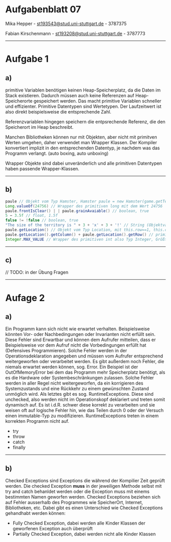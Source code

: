 # Aufgabenblatt 07
Mika Hepper - st193543@stud.uni-stuttgart.de - 3787375

Fabian Kirschenmann - st193208@stud.uni-stuttgart.de - 3787773

---

# Aufgabe 1
## a)
primitive Variablen benötigen keinen Heap-Speicherplatz, da die Daten im Stack existieren.
Dadurch müssen auch keine Referenzen auf Heap-Speicherorte gespeichert werden. Das macht primitive Variablen 
schneller und effizienter. Primitive Datentypen sind Wertetypen. Der Laufzeitwert ist also direkt beispielsweise die entsprechende Zahl.

Referenzvariablen hingegen speichern die entpsrechende Referenz, die den Speicherort im Heap beschreibt.

Manchen Bibliotheken können nur mit Objekten, aber nicht mit primitven Werten umgehen,
daher verwendet man Wrapper Klassen. Der Kompiler konvertiert implizit in den entsprechenden Datentyp, je nachdem was das Programm verlangt. (auto boxing, auto unboxing)

Wrapper Objekte sind dabei unveränderlich und alle primitiven Datentypen haben passende Wrapper-Klassen.

---

## b)

```java
paule // Objekt vom Typ Hamster, Hamster paule = new Hamster(game.getTerritory, new Location(1,1), Direction.EAST, 0);
Long.valueOf(24756) // Wrapper des primitiven long mit dem Wert 24756
paule.frontIsClear() | | paule.grainAvaiable() // boolean, true
5 − 3.5f // float, 1.5f 
false != !false // boolean, true
"The size of the territory is " + 3 + 'x' + 3 + '!' // String (Objektvariable), "The size of the territory is 3x3!"
paule.getLocation() // Objekt vom Typ Location, mit this.row==1, this.column==1
paule.getLocation().getColumn() + paule.getLocation().getRow() // primitiverInteger mit dem Wert 2
Integer.MAX_VALUE // Wrapper des primitiven int also Typ Integer, Größtmöglicher Wert der in einem int gespeichert werden kann - 2147483647
```

---

## c)
 // TODO: in der Übung Fragen
 

---

# Aufage 2
## a)
Ein Programm kann sich nicht wie erwartet verhalten. Beispielsweise könnten Vor- oder Nachbedingungen oder Invarianten nicht erfüllt sein.
Diese Fehler sind Erwartbar und können dem Aufrufer mitteilen, dass er Beispielsweise vor dem Aufruf nicht die Vorbedingungen erfüllt hat (Defensives Programmieren).
Solche Fehler werden in der Operationsdeklaration angegeben und müssen vom Aufrufer entsprechend weitergeworfen oder verarbeitet werden.
Es gibt außerdem noch Fehler, die niemals erwartet werden können, sog. Error. Ein Beispiel ist der OutOfMemoryError bei dem das Programm mehr Speicherplatz benötigt, als es die Hardware oder Systembeschränkungen zulassen.
Solche Fehler werden in aller Regel nicht weitergeworfen, da ein korrigieren des Systemzustands und eine Rückkehr zu einem gewünschten Zustand unmöglich wird.
Als letztes gibt es sog. RuntimeExceptions. Diese sind unchecked, also werden nicht im Operationskopf deklariert und treten somit dynamisch auf.
Es ist i.d.R. schwer diese korrekt zu verarbeiten und sie weisen oft auf logische Fehler hin, wie das Teilen durch 0 oder der Versuch einen immutable-Typ zu modifizieren.
RuntimeExceptions treten in einem korrekten Programm nicht auf.

- try
- throw
- catch
- finally 

---

## b)
Checked Exceptions sind Exceptions die während der Kompilier Zeit geprüft werden. Die checked Exception **muss** in der jeweiligen Methode
selbst mit try and catch behanldet werden oder die Exception muss mit einems bestimmten Namen geworfen werden.
Checked Exceptions beziehen sich auf Fehler ausserhalb des Programmes wie SpeicherOrt, Internet, Bibliotheken, etc.
Dabei gibt es einen Unterschied wie Checked Exceptions gehandhabt werden können:
- Fully Checked Exception, dabei werden alle Kinder Klassen der geworfenen Exception auch überprüft
- Partially Checked Exception, dabei werden nicht alle Kinder Klassen 
